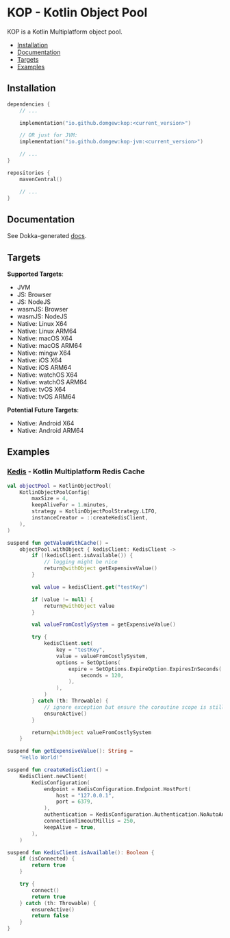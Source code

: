 # KOP - Kotlin Object Pool

[//]: # ([![Maven Central]&#40;https://img.shields.io/maven-central/v/io.github.domgew/kop&#41;]&#40;https://central.sonatype.com/search?q=kop&namespace=io.github.domgew&#41;)

[//]: # ([![Latest Tag]&#40;https://img.shields.io/github/v/tag/domgew/kop?label=latest%20tag&cacheSeconds=180&#41;]&#40;https://github.com/domgew/kop/tags&#41;)

[//]: # ([![Publish]&#40;https://img.shields.io/github/actions/workflow/status/domgew/kop/.github%2Fworkflows%2Fpublish.yml?label=publish&cacheSeconds=180&#41;]&#40;https://github.com/domgew/kop/actions/workflows/publish.yml&#41;)

[//]: # ([![Test]&#40;https://img.shields.io/github/actions/workflow/status/domgew/kop/.github%2Fworkflows%2Ftest.yml?branch=development&label=test&cacheSeconds=180&#41;]&#40;https://github.com/domgew/kop/actions/workflows/test.yml&#41;)

[//]: # (![Kotlin]&#40;https://img.shields.io/github/languages/top/domgew/kop?cacheSeconds=86400&#41;)

[//]: # ([![Licence: MIT]&#40;https://img.shields.io/github/license/domgew/kop?cacheSeconds=86400&#41;]&#40;./LICENSE&#41;)

KOP is a Kotlin Multiplatform object pool.

* [Installation](#installation)
* [Documentation](#documentation)
* [Targets](#targets)
* [Examples](#examples)

## Installation

```kotlin
dependencies {
    // ...

    implementation("io.github.domgew:kop:<current_version>")

    // OR just for JVM:
    implementation("io.github.domgew:kop-jvm:<current_version>")

    // ...
}
```

```kotlin
repositories {
    mavenCentral()

    // ...
}
```

## Documentation

See Dokka-generated [docs](https://javadoc.io/doc/io.github.domgew/kop/latest/kop/io.github.domgew.kop/index.html).

## Targets

**Supported Targets**:

* JVM
* JS: Browser
* JS: NodeJS
* wasmJS: Browser
* wasmJS: NodeJS
* Native: Linux X64
* Native: Linux ARM64
* Native: macOS X64
* Native: macOS ARM64
* Native: mingw X64
* Native: iOS X64
* Native: iOS ARM64
* Native: watchOS X64
* Native: watchOS ARM64
* Native: tvOS X64
* Native: tvOS ARM64

**Potential Future Targets**:

* Native: Android X64
* Native: Android ARM64

## Examples

### [Kedis](https://github.com/domgew/kedis) - Kotlin Multiplatform Redis Cache

```kotlin
val objectPool = KotlinObjectPool(
    KotlinObjectPoolConfig(
        maxSize = 4,
        keepAliveFor = 1.minutes,
        strategy = KotlinObjectPoolStrategy.LIFO,
        instanceCreator = ::createKedisClient,
    ),
)

suspend fun getValueWithCache() =
    objectPool.withObject { kedisClient: KedisClient ->
        if (!kedisClient.isAvailable()) {
            // logging might be nice
            return@withObject getExpensiveValue()
        }

        val value = kedisClient.get("testKey")

        if (value != null) {
            return@withObject value
        }

        val valueFromCostlySystem = getExpensiveValue()

        try {
            kedisClient.set(
                key = "testKey",
                value = valueFromCostlySystem,
                options = SetOptions(
                    expire = SetOptions.ExpireOption.ExpiresInSeconds(
                        seconds = 120,
                    ),
                ),
            )
        } catch (th: Throwable) {
            // ignore exception but ensure the coroutine scope is still active - probably logging would be nice
            ensureActive()
        }

        return@withObject valueFromCostlySystem
    }

suspend fun getExpensiveValue(): String =
    "Hello World!"

suspend fun createKedisClient() =
    KedisClient.newClient(
        KedisConfiguration(
            endpoint = KedisConfiguration.Endpoint.HostPort(
                host = "127.0.0.1",
                port = 6379,
            ),
            authentication = KedisConfiguration.Authentication.NoAutoAuth,
            connectionTimeoutMillis = 250,
            keepAlive = true,
        ),
    )

suspend fun KedisClient.isAvailable(): Boolean {
    if (isConnected) {
        return true
    }

    try {
        connect()
        return true
    } catch (th: Throwable) {
        ensureActive()
        return false
    }
}
```

